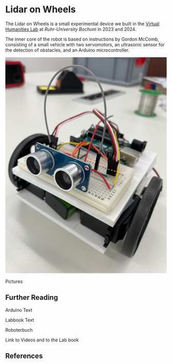 # Lidar on Wheels

The Lidar on Wheels is a small experimental device we built in the [Virtual Humanities Lab](https://vhl.blogs.ruhr-uni-bochum.de/) at _Ruhr-University Bochum_ in 2023 and 2024.

The inner core of the robot is based on instructions by Gordon McComb, consisting of a small vehicle with two servomotors, an ultrasonic sensor for the detection of obstacles, and an Arduino microcontroller.

![A small DIY robot with the two ultrasonic sensors at the front looking like eyes.](/18-als-thn-IMG_9466-cover-mccomb-ultrasound-posing.jpg?raw=true|100 "The “McComb-robot” is the inner core of the Lidar on Wheels.")

Pictures

## Further Reading

Arduino Text

Labbook Text

Roboterbuch

Link to Videos and to the Lab book

## References

